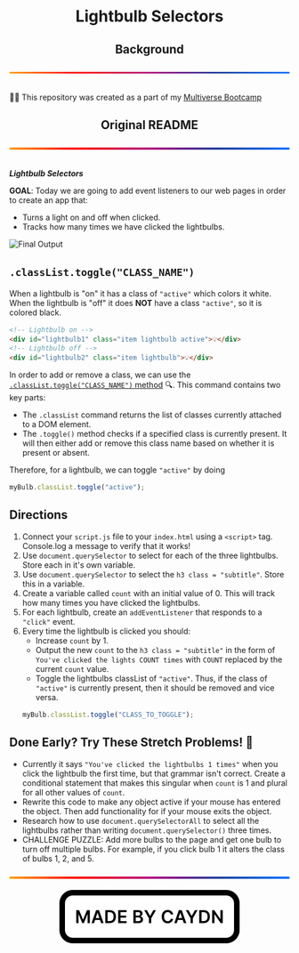 <h1 align="center">Lightbulb Selectors</h1>
<div align="center">
  <h2>Background</h2>
  <img src="./img/gradient.svg" alt="A gradient separator used to distinguish sections of the page" draggable="false"
    style="max-width: 100%;" title="Gradient Separator">
</div>
<br>
<p>
  👨‍💻 This repository was created as a part of my <a href="https://www.multiverse.io/en-GB/programmes/software-engineering" draggable="false">Multiverse Bootcamp</a>
</p>
<div align="center">
  <h2>Original README</h2>
  <img src="./img/gradient.svg" alt="A gradient separator used to distinguish sections of the page" draggable="false"
    style="max-width: 100%;" title="Gradient Separator">
</div>
<br>
<p>
  <strong><em>Lightbulb Selectors</em></strong>

**GOAL**: Today we are going to add event listeners to our web pages in order to create an app that:
- Turns a light on and off when clicked.
- Tracks how many times we have clicked the lightbulbs.

![Final Output](./FinalProject.gif)

## `.classList.toggle("CLASS_NAME")`

When a lightbulb is "on" it has a class of `"active"` which colors it white. When the lightbulb is "off" it does **NOT** have a class `"active"`, so it is colored black. 

```html
<!-- Lightbulb on -->
<div id="lightbulb1" class="item lightbulb active">💡</div>
<!-- Lightbulb off -->
<div id="lightbulb2" class="item lightbulb">💡</div>
```

In order to add or remove a class, we can use the [`.classList.toggle("CLASS_NAME")` method](https://www.w3schools.com/howto/howto_js_toggle_class.asp) 🔍. This command contains two key parts:
- The `.classList` command returns the list of classes currently attached to a DOM element.
- The `.toggle()` method checks if a specified class is currently present. It will then either add or remove this class name based on whether it is present or absent.

Therefore, for a lightbulb, we can toggle `"active"` by doing

```js
myBulb.classList.toggle("active");
```

## Directions
1. Connect your `script.js` file to your `index.html` using a `<script>` tag. Console.log a message to verify that it works!
2. Use `document.querySelector` to select for each of the three lightbulbs. Store each in it's own variable.
3. Use `document.querySelector` to select the `h3 class = "subtitle"`. Store this in a variable.
4. Create a variable called `count` with an initial value of 0. This will track how many times you have clicked the lightbulbs.
5. For each lightbulb, create an `addEventListener` that responds to a `"click"` event.
6. Every time the lightbulb is clicked you should:
    - Increase `count` by 1.
    - Output the new `count` to the `h3 class = "subtitle"` in the form of `You've clicked the lights COUNT times` with `COUNT` replaced by the current `count` value.
    - Toggle the lightbulbs classList of `"active"`. Thus, if the class of `"active"` is currently present, then it should be removed and vice versa.
    ```js
    myBulb.classList.toggle("CLASS_TO_TOGGLE");
    ```

## Done Early? Try These Stretch Problems! 🚀
- Currently it says `"You've clicked the lightbulbs 1 times"` when you click the lightbulb the first time, but that grammar isn't correct. Create a conditional statement that makes this singular when `count` is 1 and plural for all other values of `count`.
- Rewrite this code to make any object active if your mouse has entered the object. Then add functionality for if your mouse exits the object.
- Research how to use `document.querySelectorAll` to select all the lightbulbs rather than writing `document.querySelector()` three times.
- CHALLENGE PUZZLE: Add more bulbs to the page and get one bulb to turn off multiple bulbs. For example, if you click bulb 1 it alters the class of bulbs 1, 2, and 5.
</p>
<div align="center">
  <img src="./img/gradient.svg" alt="A gradient separator used to distinguish sections of the page" draggable="false"
    style="max-width: 100%;" title="Gradient Separator">
</div>
<br>
<div align="center">
  <img src="./img/madebycaydn.svg" alt="A badge showing that this was 'Made by Caydn'" draggable="false"
    title="Made by Caydn">
</div>